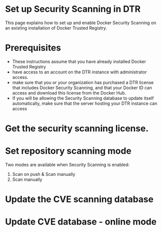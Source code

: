 # Set up Security Scanning in DTR
This page explains how to set up and enable Docker Security Scanning on an existing installation of Docker Trusted Registry.
# Prerequisites
- These instructions assume that you have already installed Docker Trusted Registry
- have access to an account on the DTR instance with administrator access.
- make sure that you or your organization has purchased a DTR license that includes Docker Security Scanning, and that your Docker ID can access and download this license from the Docker Hub.
- If you will be allowing the Security Scanning database to update itself automatically, make sure that the server hosting your DTR instance can access
# Get the security scanning license.
# Set repository scanning mode
Two modes are available when Security Scanning is enabled:
1. Scan on push & Scan manually
2. Scan manually
# Update the CVE scanning database
# Update CVE database - online mode
